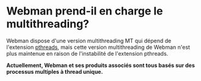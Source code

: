 # Webman prend-il en charge le multithreading?

Webman dispose d'une version multithreading MT qui dépend de l'extension [pthreads](https://php.net/manual/zh/book.pthreads.php), mais cette version multithreading de Webman n'est plus maintenue en raison de l'instabilité de l'extension pthreads. 

**Actuellement, Webman et ses produits associés sont tous basés sur des processus multiples à thread unique.**
